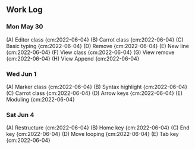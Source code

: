 ## Work Log
### Mon May 30
(A) Editor class {cm:2022-06-04}
(B) Carrot class {cm:2022-06-04}
(C) Basic typing {cm:2022-06-04}
(D) Remove {cm:2022-06-04}
(E) New line {cm:2022-06-04}
(F) View class {cm:2022-06-04}
(G) View remove {cm:2022-06-04}
(H) View Append {cm:2022-06-04}
### Wed Jun 1
(A) Marker class {cm:2022-06-04}
(B) Syntax highlight {cm:2022-06-04}
(C) Carrot class {cm:2022-06-04}
(D) Arrow keys {cm:2022-06-04}
(E) Moduling {cm:2022-06-04}
### Sat Jun 4
(A) Restructure {cm:2022-06-04}
(B) Home key {cm:2022-06-04}
(C) End key {cm:2022-06-04}
(D) Move looping {cm:2022-06-04}
(E) Tab key {cm:2022-06-04}